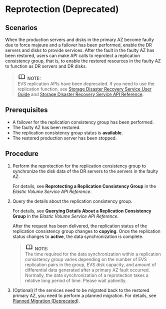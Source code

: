 # Reprotection \(Deprecated\)<a name="evs_01_0032"></a>

## Scenarios<a name="section5572733817211"></a>

When the production servers and disks in the primary AZ become faulty due to force majeure and a failover has been performed, enable the DR servers and disks to provide services. After the fault in the faulty AZ has been restored, users can make API calls to reprotect a replication consistency group, that is, to enable the restored resources in the faulty AZ to function as DR servers and DR disks.

>![](public_sys-resources/icon-note.gif) **NOTE:**   
>EVS replication APIs have been deprecated. If you need to use the replication function, see  [Storage Disaster Recovery Service User Guide](https://docs.otc.t-systems.com/en-us/usermanual/sdrs/en-us_topic_0125068221.html)  and  [Storage Disaster Recovery Service API Reference](https://docs.otc.t-systems.com/en-us/api/sdrs/en-us_topic_0108184470.html).  

## Prerequisites<a name="section3159922995753"></a>

-   A failover for the replication consistency group has been performed.
-   The faulty AZ has been restored.
-   The replication consistency group status is  **available**.
-   The restored production server has been stopped.

## Procedure<a name="section55139435172113"></a>

1.  Perform the reprotection for the replication consistency group to synchronize the disk data of the DR servers to the servers in the faulty AZ.

    For details, see  **Reprotecting a Replication Consistency Group**  in the  _Elastic Volume Service API Reference_.

2.  Query the details about the replication consistency group.

    For details, see  **Querying Details About a Replication Consistency Group**  in the  _Elastic Volume Service API Reference_.

    After the request has been delivered, the replication status of the replication consistency group changes to  **copying**. Once the replication status changes to  **active**, the data synchronization is complete.

    >![](public_sys-resources/icon-note.gif) **NOTE:**   
    >The time required for the data synchronization within a replication consistency group varies depending on the number of EVS replication pairs in the group, EVS disk capacity, and amount of differential data generated after a primary AZ fault occurred. Normally, the data synchronization of a reprotection takes a relative long period of time. Please wait patiently.  

3.  \(Optional\) If the services need to be migrated back to the restored primary AZ, you need to perform a planned migration. For details, see  [Planned Migration \(Deprecated\)](planned-migration-(deprecated).md).

